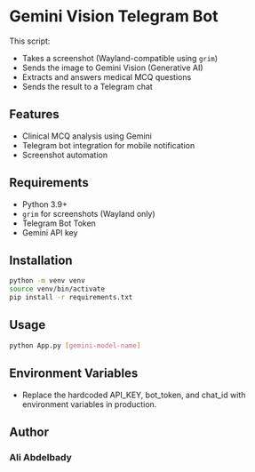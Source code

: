 # Gemini Vision Telegram Bot

This script:
- Takes a screenshot (Wayland-compatible using `grim`)
- Sends the image to Gemini Vision (Generative AI)
- Extracts and answers medical MCQ questions
- Sends the result to a Telegram chat

## Features
- Clinical MCQ analysis using Gemini
- Telegram bot integration for mobile notification
- Screenshot automation

## Requirements
- Python 3.9+
- `grim` for screenshots (Wayland only)
- Telegram Bot Token
- Gemini API key

## Installation

```bash
python -m venv venv
source venv/bin/activate
pip install -r requirements.txt
```

## Usage

```bash
python App.py [gemini-model-name]
```

## Environment Variables
- Replace the hardcoded API_KEY, bot_token, and chat_id with environment variables in production.

## Author
### Ali Abdelbady 


